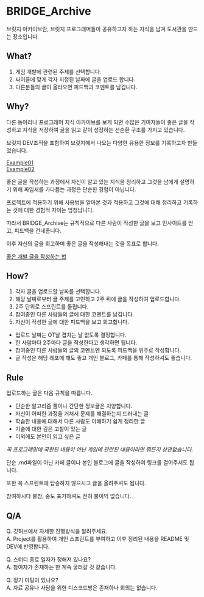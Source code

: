 # BRIDGE_Archive

브릿지 아카이브란, 브릿지 프로그래머들이 공유하고자 하는 지식을 남겨 도서관을 만드는 장소입니다.

## What?

1. 게임 개발에 관련된 주제를 선택합니다.
2. 싸이클에 맞게 각자 지정된 날짜에 글을 업로드 합니다.
3. 다른분들의 글이 올라오면 피드백과 코멘트를 남깁니다.

## Why?

다른 동아리나 프로그래머 지식 아카이브를 보게 되면 수많은 기여자들이 좋은 글을 작성하고 지식을 저장하여 글을 읽고 같이 성장하는 선순환 구조를 가지고 있습니다.

브릿지 DEV조직을 포함하여 브릿지에서 나오는 다양한 유용한 정보를 기록하고자 만들었습니다.

[Example01](https://github.com/Integerous/goQuality-dev-contents)  
[Example02](https://80000coding.oopy.io/)

좋은 글을 작성하는 과정에서 자신이 알고 있는 지식을 정리하고 그것을 남에게 설명하기 위해 짜임새를 가다듬는 과정은 단순한 경험이 아닙니다.

프로젝트에 적용하기 위해 사용법을 알아본 것과 적용하고 그것에 대해 정리하고 기록하는 것에 대한 경험적 차이는 엄청납니다.

따라서 BRIDGE_Archive는 규칙적으로 다른 사람이 작성한 글을 보고 인사이트를 얻고, 피드백을 건네줍니다.

이후 자신의 글을 회고하며 좋은 글을 작성해내는 것을 목표로 합니다.

[좋은 개발 글을 작성하는 법](https://f-lab.kr/blog/developer-blog-tips)

## How?

1. 각자 글을 업로드할 날짜를 선택합니다.
2. 해당 날짜로부터 글 주제를 고민하고 2주 뒤에 글을 작성하여 업로드합니다.
3. 2주 단위로 스프린트를 돌립니다.
4. 참여중인 다른 사람들의 글에 대한 코멘트를 남깁니다.
5. 자신이 작성한 글에 대한 피드백을 보고 회고합니다.

- 업로드 날짜는 OT날 겹치는 날 없도록 결정합니다.
- 한 사람마다 2주마다 글을 작성한다고 생각하면 됩니다.
- 참여중인 다른 사람들의 글의 코멘트엔 되도록 피드백을 위주로 작성합니다.
- 글 작성은 해당 레포에 해도 좋고 개인 블로그, 카페를 통해 작성하셔도 좋습니다.

## Rule

업로드하는 글은 다음 규칙을 따릅니다.

- 단순한 알고리즘 풀이나 간단한 정보글은 지양합니다.
- 자신이 어떠한 과정을 거쳐서 문제를 해결하는지 드러내는 글
- 학습한 내용에 대해서 다른 사람도 이해하기 쉽게 정리한 글
- 기술에 대한 깊은 고찰이 있는 글
- 이외에도 본인이 읽고 싶은 글

*꼭 프로그래밍에 국한된 내용이 아닌 게임에 관련된 내용이라면 뭐든지 상관없습니다.*

단순 .md파일이 아닌 카페 글이나 본인 블로그에 글을 작성하여 링크를 걸어주셔도 됩니다.

또한 꼭 스프린트에 탑승하지 않으시고 글을 올려주셔도 됩니다.

참여하시다 불참, 중도 포기하셔도 전혀 불이익 없습니다.

## Q/A

Q. 깃허브에서 자세한 진행방식을 알려주세요.  
A. Project를 활용하여 개인 스프린트를 부여하고 이후 정리된 내용을 README 및 DEV에 반영합니다.  

Q. 스터디 종료 일자가 정해져 있나요?  
A. 참여자가 존재하는 한 계속 굴러갈 것 같습니다.  

Q. 정기 미팅이 있나요?  
A. 자료 공유나 사담을 위한 디스코드방은 존재하나 회의는 없습니다.  
